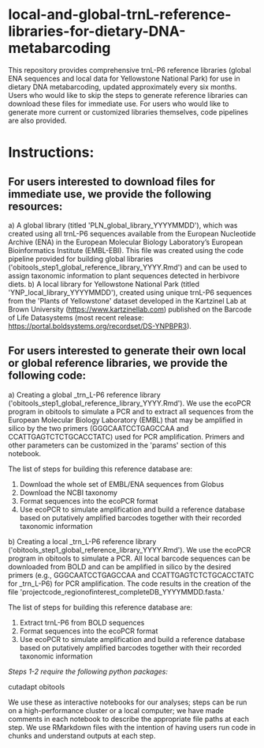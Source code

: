 # local-and-global-trnL-reference-libraries-for-dietary-DNA-metabarcoding
This repository provides comprehensive trnL-P6 reference libraries (global ENA sequences and local data for Yellowstone National Park) for use in dietary DNA metabarcoding, updated approximately every six months. Users who would like to skip the steps to generate reference libraries can download these files for immediate use. For users who would like to generate more current or customized libraries themselves, code pipelines are also provided.

# **Instructions:**

## For users interested to download files for immediate use, we provide the following resources:

a) A global library (titled 'PLN_global_library_YYYYMMDD'), which was created using all trnL-P6 sequences available from the European Nucleotide Archive (ENA) in the European Molecular Biology Laboratory’s European Bioinformatics Institute (EMBL-EBI). This file was created using the code pipeline provided for building global libraries ('obitools_step1_global_reference_library_YYYY.Rmd') and can be used to assign taxonomic information to plant sequences detected in herbivore diets.
b) A local library for Yellowstone National Park (titled 'YNP_local_library_YYYYMMDD'), created using unique trnL-P6 sequences from the 'Plants of Yellowstone' dataset developed in the Kartzinel Lab at Brown University (https://www.kartzinellab.com) published on the Barcode of Life Datasystems (most recent release: https://portal.boldsystems.org/recordset/DS-YNPBPR3). 

## For users interested to generate their own local or global reference libraries, we provide the following code:

a) Creating a global _trn_L-P6 reference library ('obitools_step1_global_reference_library_YYYY.Rmd'). We use the ecoPCR program in obitools to simulate a PCR and to extract all sequences from the European Molecular Biology Laboratory (EMBL) that may be amplified in silico by the two primers (GGGCAATCCTGAGCCAA and CCATTGAGTCTCTGCACCTATC) used for PCR amplification. Primers and other parameters can be customized in the 'params' section of this notebook. 

  The list of steps for building this reference database are:
  1) Download the whole set of EMBL/ENA sequences from Globus
  2) Download the NCBI taxonomy
  3) Format sequences into the ecoPCR format
  4) Use ecoPCR to simulate amplification and build a reference database based on putatively amplified barcodes together with their recorded taxonomic information

b) Creating a local _trn_L-P6 reference library ('obitools_step1_global_reference_library_YYYY.Rmd'). We use the ecoPCR program in obitools to simulate a PCR. All local barcode sequences can be downloaded from BOLD and can be amplified in silico by the desired primers (e.g., GGGCAATCCTGAGCCAA and CCATTGAGTCTCTGCACCTATC for _trn_L-P6) for PCR amplification. The code results in the creation of the file 'projectcode_regionofinterest_completeDB_YYYYMMDD.fasta.'

  The list of steps for building this reference database are:
  1) Extract trnL-P6 from BOLD sequences
  2) Format sequences into the ecoPCR format
  3) Use ecoPCR to simulate amplification and build a reference database based on putatively amplified barcodes together with their recorded taxonomic information

_Steps 1-2 require the following python packages:_

cutadapt
obitools

We use these as interactive notebooks for our analyses; steps can be run on a high-performance cluster or a local computer; we have made comments in each notebook to describe the appropriate file paths at each step. We use RMarkdown files with the intention of having users run code in chunks and understand outputs at each step.
